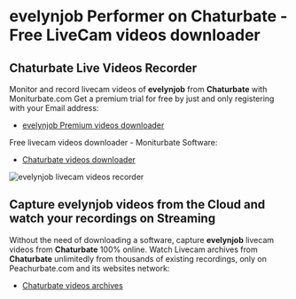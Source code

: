 # evelynjob Performer on Chaturbate - Free LiveCam videos downloader

## Chaturbate Live Videos Recorder

Monitor and record livecam videos of **evelynjob** from **Chaturbate** with Moniturbate.com
Get a premium trial for free by just and only registering with your Email address:
* [evelynjob Premium videos downloader](https://moniturbate.com/request-demo-licence-key.html)

Free livecam videos downloader - Moniturbate Software:
* [Chaturbate videos downloader](https://moniturbate.com/moniturbate-download-software.html)

![evelynjob livecam videos recorder](https://peachurnet.com/templates/moniturbate-software.png)


## Capture evelynjob videos from the Cloud and watch your recordings on Streaming

Without the need of downloading a software, capture **evelynjob** livecam videos from **Chaturbate** 100% online.
Watch Livecam archives from **Chaturbate** unlimitedly from thousands of existing recordings, only on Peachurbate.com and its websites network:
* [Chaturbate videos archives](https://peachurnet.com/)